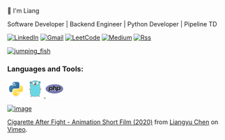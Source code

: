 👋 I'm Liang

Software Developer | Backend Engineer | Python Developer | Pipeline TD


[![LinkedIn](https://img.shields.io/badge/linkedin-%230077B5.svg?style=for-the-badge&logo=linkedin&logoColor=white)](https://linkedin.com/in/liang256)
[![Gmail](https://img.shields.io/badge/Gmail-D14836?style=for-the-badge&logo=gmail&logoColor=white)](mailto:liangyu.chen.dev@gmail.com)
[![LeetCode](https://img.shields.io/badge/LeetCode-000000?style=for-the-badge&logo=LeetCode&logoColor=#d16c06)](https://leetcode.com/moblinfish)
[![Medium](https://img.shields.io/badge/Medium-12100E?style=for-the-badge&logo=medium&logoColor=white)](https://medium.com/%E5%8B%95%E7%95%AB%E5%B8%AB%E8%BD%89%E5%BE%8C%E7%AB%AF%E5%B7%A5%E7%A8%8B%E5%B8%AB%E7%B8%BD%E8%A2%AB%E5%95%8F%E7%82%BA%E4%BB%80%E9%BA%BC%E4%B8%8D%E9%81%B8%E5%89%8D%E7%AB%AF)
[![Rss](https://img.shields.io/badge/rss-F88900?style=for-the-badge&logo=rss&logoColor=white)](https://liang256.github.io)

[![jumping_fish](https://user-images.githubusercontent.com/23650308/164155527-457a2f08-fea1-4b2f-82ba-679869d728c3.gif)](https://www.instagram.com/afrocrab/)


<h3 align="left">Languages and Tools:</h3>
<p align="left"> <img src="https://raw.githubusercontent.com/devicons/devicon/master/icons/python/python-original.svg" alt="python" width="40" height="40"/> <a href="https://golang.org" target="_blank" rel="noreferrer"> <img src="https://raw.githubusercontent.com/devicons/devicon/master/icons/go/go-original.svg" alt="go" width="40" height="40"/> </a> <a href="https://www.php.net" target="_blank" rel="noreferrer"> <img src="https://raw.githubusercontent.com/devicons/devicon/master/icons/php/php-original.svg" alt="php" width="40" height="40"/> </a> <a href="https://www.python.org" target="_blank" rel="noreferrer"> </a> </p>

<a href="https://vimeo.com/412302470"><img width="1376" alt="image" src="https://github.com/liang256/liang256/assets/23650308/7b9f4a90-5f59-4802-89c3-bc878ddd3c12"></a>

<p><a href="https://vimeo.com/412302470">Cigarette After Fight - Animation Short Film (2020)</a> from <a href="https://vimeo.com/lightfish">Liangyu Chen</a> on <a href="https://vimeo.com">Vimeo</a>.</p>


<!-- 
<p>&nbsp;<img align="center" src="https://github-readme-stats.vercel.app/api?username=n795113&show_icons=true&locale=en" alt="n795113" /></p> 
-->


